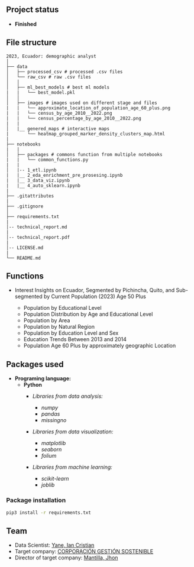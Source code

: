 ## Project status
- **Finished**

## File structure

    2023, Ecuador: demographic analyst
    │
    ├── data
    │   ├── processed_csv # processed .csv files
    │   └── raw_csv # raw .csv files
    │   │
    │   ├── ml_best_models # best ml models
    |   |   └── best_model.pkl
    │   │
    │   ├── images # images used on different stage and files
    |   |   └── approximate_location_of_population_age_60_plus.png
    |   |   └── census_by_age_2010__2022.png
    |   |   └── census_percentage_by_age_2010__2022.png
    |   |
    │   |__ genered_maps # interactive maps
    |       └── heatmap_grouped_marker_density_clusters_map.html
    |
    ├── notebooks
    |   |
    │   ├── packages # commons function from multiple notebooks
    |   |   └── common_functions.py
    |   |
    │   |-- 1_etl.ipynb
    |   |__ 2_eda_enrichment_pre_prosesing.ipynb
    |   |__ 3_data_viz.ipynb
    |   |__ 4_auto_sklearn.ipynb
    |
    ├── .gitattributes
    |
    ├── .gitignore
    │
    ├── requirements.txt
    |
    │-- technical_report.md
    |
    │-- technical_report.pdf
    |
    │-- LICENSE.md
    |
    └── README.md


## Functions

- Interest Insights on Ecuador, Segmented by Pichincha, Quito, and Sub-segmented by Current Population (2023) Age 50 Plus

    - Population by Educational Level
    - Population Distribution by Age and Educational Level
    - Population by Area
    - Population by Natural Region
    - Population by Education Level and Sex
    - Education Trends Between 2013 and 2014
    - Population Age 60 Plus by approximately geographic Location

## Packages used
- **Programing language:**
  - **Python**
    - *Libraries from data analysis:*
      - *numpy*
      - *pandas*
      - *missingno*

    - *Libraries from data visualization:*
      - *matplotlib*
      - *seaborn*
      - *folium*

    - *Libraries from machine learning:*
      - *scikit-learn*
      - *joblib*

### Package installation
```bash
pip3 install -r requirements.txt
```
## Team
- Data Scientist: [Yane, Ian Cristian](https://github.com/ianCristianAriel)
- Target company: [CORPORACIÓN GESTIÓN SOSTENIBLE](https://www.linkedin.com/company/corporacion-gestion-sostenible/)
- Director of target company: [Mantilla, Jhon](https://www.linkedin.com/in/jhon-m-mantilla/)
